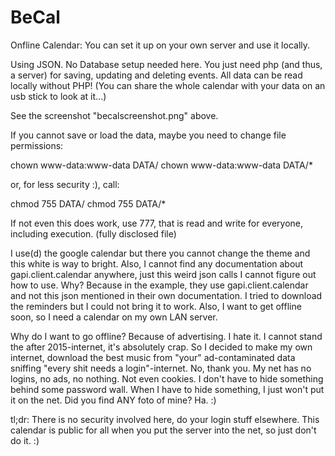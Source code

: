 # BeCal
Onfline Calendar: You can set it up on your own server and use it locally.

Using JSON. No Database setup needed here. You just need php (and thus, a server) for saving, updating and deleting events.
All data can be read locally without PHP! (You can share the whole calendar with your data on an usb stick to look at it...)

See the screenshot "becalscreenshot.png" above.

If you cannot save or load the data, maybe you need to change file permissions:

chown www-data:www-data DATA/
chown www-data:www-data DATA/*

or, for less security :), call:

chmod 755 DATA/
chmod 755 DATA/*

If not even this does work, use 777, that is read and write for everyone, including execution. (fully disclosed file)

I use(d) the google calendar but there you cannot change the theme and this white is way to bright.
Also, I cannot find any documentation about gapi.client.calendar anywhere, just this weird json calls I cannot figure out how to use. Why? Because in the example, they use gapi.client.calendar and not this json mentioned in their own documentation. I tried to download the reminders but I could not bring it to work. Also, I want to get offline soon, so I need a calendar on my own LAN server.

Why do I want to go offline? Because of advertising. I hate it. I cannot stand the after 2015-internet, it's absolutely crap.
So I decided to make my own internet, download the best music from "your" ad-contaminated data sniffing "every shit needs a login"-internet. No, thank you. My net has no logins, no ads, no nothing. Not even cookies. I don't have to hide something behind some password wall. When I have to hide something, I just won't put it on the net. Did you find ANY foto of mine? Ha. :)

tl;dr: There is no security involved here, do your login stuff elsewhere. This calendar is public for all when you put the server into the net, so just don't do it. :)
